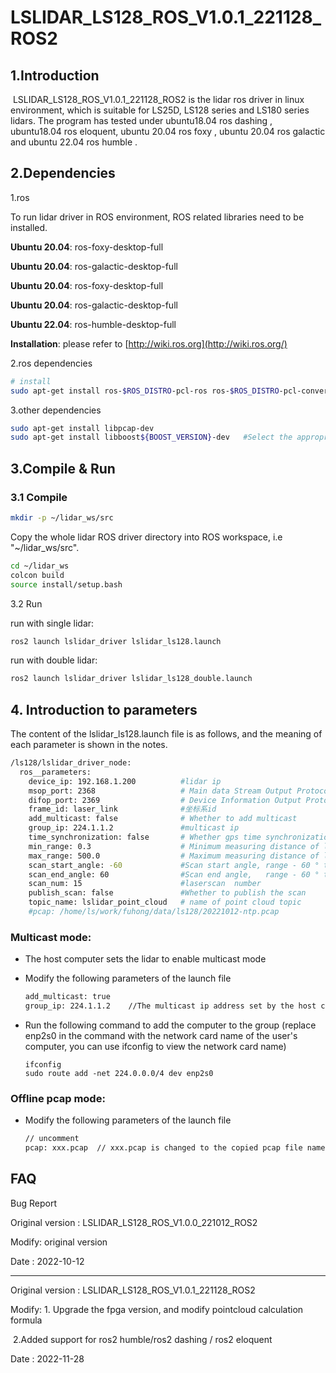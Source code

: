 # LSLIDAR_LS128_ROS_V1.0.1_221128_ROS2

## 1.Introduction
​		LSLIDAR_LS128_ROS_V1.0.1_221128_ROS2 is the lidar ros driver in linux environment, which is suitable for LS25D, LS128 series and LS180 series lidars. The program has  tested under ubuntu18.04 ros dashing , ubuntu18.04 ros eloquent, ubuntu 20.04 ros foxy , ubuntu 20.04 ros galactic and ubuntu 22.04 ros humble .

## 2.Dependencies

1.ros

To run lidar driver in ROS environment, ROS related libraries need to be installed.

**Ubuntu 20.04**: ros-foxy-desktop-full

**Ubuntu 20.04**: ros-galactic-desktop-full

**Ubuntu 20.04**: ros-foxy-desktop-full

**Ubuntu 20.04**: ros-galactic-desktop-full

**Ubuntu 22.04**: ros-humble-desktop-full

**Installation**: please refer to [http://wiki.ros.org](http://wiki.ros.org/)

2.ros dependencies

```bash
# install
sudo apt-get install ros-$ROS_DISTRO-pcl-ros ros-$ROS_DISTRO-pcl-conversions 
```

3.other dependencies

~~~bash
sudo apt-get install libpcap-dev
sudo apt-get install libboost${BOOST_VERSION}-dev   #Select the appropriate version
~~~

## 3.Compile & Run

### 3.1 Compile

~~~bash
mkdir -p ~/lidar_ws/src
~~~

Copy the whole lidar ROS driver directory into ROS workspace, i.e "~/lidar_ws/src".

~~~bash
cd ~/lidar_ws
colcon build
source install/setup.bash
~~~

3.2 Run

run with single lidar:

~~~bash
ros2 launch lslidar_driver lslidar_ls128.launch
~~~

run with double lidar:

~~~bash
ros2 launch lslidar_driver lslidar_ls128_double.launch
~~~

## 4. Introduction to parameters

The content of the lslidar_ls128.launch file is as follows, and the meaning of each parameter is shown in the notes.

~~~bash
/ls128/lslidar_driver_node:
  ros__parameters:
    device_ip: 192.168.1.200          #lidar ip
    msop_port: 2368                   # Main data Stream Output Protocol packet port
    difop_port: 2369                  # Device Information Output Protocol packet port
    frame_id: laser_link              #坐标系id
    add_multicast: false              # Whether to add multicast
    group_ip: 224.1.1.2               #multicast ip
    time_synchronization: false       # Whether gps time synchronization
    min_range: 0.3                    # Minimum measuring distance of lidar
    max_range: 500.0                  # Maximum measuring distance of lidar
    scan_start_angle: -60             #Scan start angle, range - 60 ° to 60 °
    scan_end_angle: 60                #Scan end angle,   range - 60 ° to 60 °
    scan_num: 15                      #laserscan  number
    publish_scan: false               #Whether to publish the scan
    topic_name: lslidar_point_cloud   # name of point cloud topic
    #pcap: /home/ls/work/fuhong/data/ls128/20221012-ntp.pcap                        #Uncomment to read the data from the pcap file, and add the comment to read the data from the radar
~~~

### Multicast mode:

- The host computer sets the lidar to enable multicast mode

- Modify the following parameters of the launch file

  ~~~xml
  add_multicast: true
  group_ip: 224.1.1.2    //The multicast ip address set by the host computer
  ~~~

- Run the following command to add the computer to the group (replace enp2s0 in the command with the network card name of the user's computer, you can use ifconfig to view the network card name)

  ~~~shell
  ifconfig
  sudo route add -net 224.0.0.0/4 dev enp2s0
  ~~~



### Offline pcap mode:

- Modify the following parameters of the launch file

  ~~~xml
  // uncomment
  pcap: xxx.pcap  // xxx.pcap is changed to the copied pcap file name
  ~~~



## FAQ

Bug Report

Original version : LSLIDAR_LS128_ROS_V1.0.0_221012_ROS2

Modify:  original version

Date    : 2022-10-12

----------------

Original version : LSLIDAR_LS128_ROS_V1.0.1_221128_ROS2

Modify:  1. Upgrade the fpga version, and modify pointcloud calculation formula

​               2.Added support for ros2 humble/ros2 dashing / ros2 eloquent

Date    : 2022-11-28
